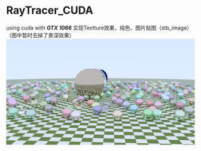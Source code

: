 # RayTracer_CUDA
 using cuda with ***GTX 1066*** 
实现Textture效果，纯色、图片贴图（stb_image）
（图中暂时去掉了景深效果）
![img](https://github.com/htYum/RayTracer_CUDA/blob/ch2_texture/x64/Release/main.png)
